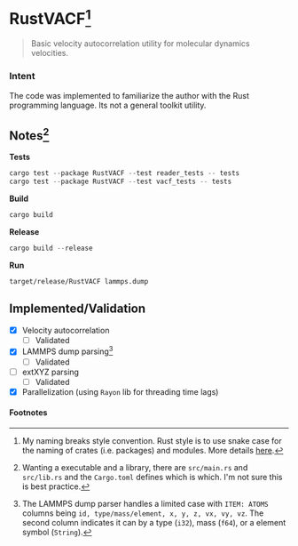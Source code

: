 # RustVACF[^1]

> Basic velocity autocorrelation utility for molecular dynamics velocities.


### Intent
The code was implemented to familiarize the author with the Rust programming language. Its not a general toolkit utility.

## Notes[^2]
**Tests**
```rust
cargo test --package RustVACF --test reader_tests -- tests
cargo test --package RustVACF --test vacf_tests -- tests
```
**Build**
```rust
cargo build
```
**Release**
```rust
cargo build --release
```
**Run**
```shell
target/release/RustVACF lammps.dump
```
## Implemented/Validation
- [x] Velocity autocorrelation
  - [ ] Validated
- [x] LAMMPS dump parsing[^3]
  - [ ] Validated
- [ ] extXYZ parsing
  - [ ] Validated
- [x] Parallelization (using `Rayon` lib for threading time lags)

#### Footnotes
[^1]: My naming breaks style convention. Rust style is to use snake case for the naming of crates (i.e. packages) and modules. More details [here](https://doc.rust-lang.org/1.0.0/style/style/naming/README.html).

[^2]: Wanting a executable and a library, there are `src/main.rs` and `src/lib.rs` and the `Cargo.toml` defines which is which. I'm not sure this is best practice.

[^3]: The LAMMPS dump parser handles a limited case with `ITEM: ATOMS` columns being `id, type/mass/element, x, y, z, vx, vy, vz`. The second column indicates it can by a type (`i32`), mass (`f64`), or a element symbol (`String`). 
